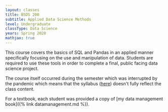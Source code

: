 ```yaml
---
layout: classes 
title: BSDS 200
subtitle: Applied Data Science Methods
level: Undergraduate
classType: Data Science
years: Spring 2020 
mathjax: true
---
```


This course covers the basics of SQL and Pandas in an applied manner specifically focusing on the use and manipulation of data. Students are required to use these tools in order to complete a final, public facing data science project.

The course itself occurred during the semester which was interrupted by the pandemic which means that the syllabus ([here](\assets\syllabi\BSDS200Syllabus.pdf)) doesn't fully reflect the class content. 

For a textbook, each student was provided a copy of [my data management book]({% link datamanagement.md %}).